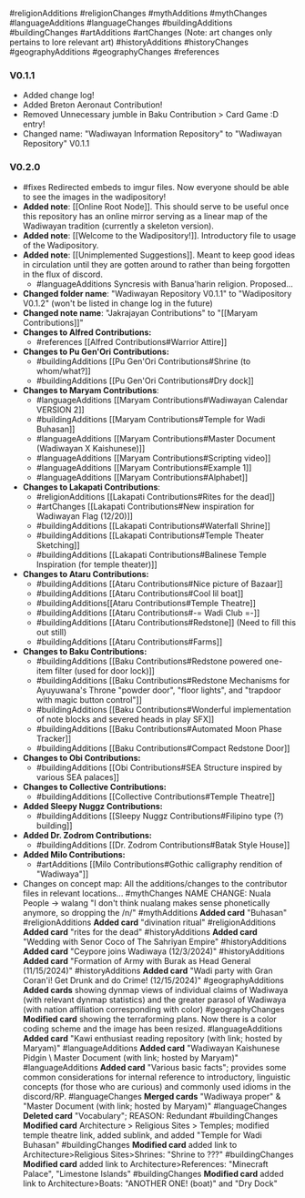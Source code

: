#religionAdditions #religionChanges
 #mythAdditions #mythChanges
#languageAdditions #languageChanges
#buildingAdditions #buildingChanges
#artAdditions #artChanges (Note: art changes only pertains to lore relevant art)
#historyAdditions #historyChanges
#geographyAdditions #geographyChanges
#references
### V0.1.1
- Added change log! 
- Added Breton Aeronaut Contribution!
- Removed Unnecessary jumble in Baku Contribution > Card Game :D entry!
- Changed name: "Wadiwayan Information Repository" to "Wadiwayan Repository" V0.1.1

### V0.2.0
- #fixes Redirected embeds to imgur files. Now everyone should be able to see the images in the wadipository!
- **Added note**: [[Online Root Node]]. This should serve to be useful once this repository has an online mirror serving as a linear map of the Wadiwayan tradition (currently a skeleton version).
- **Added note**: [[Welcome to the Wadipository!]]. Introductory file to usage of the Wadipository.
- **Added note**: [[Unimplemented Suggestions]]. Meant to keep good ideas in circulation until they are gotten around to rather than being forgotten in the flux of discord.
	- #languageAdditions Syncresis with Banua'harin religion. Proposed...
- **Changed folder name**: "Wadiwayan Repository V0.1.1" to "Wadipository V0.1.2" (won't be listed in change log in the future)
- **Changed note name**: "Jakrajayan Contributions" to "[[Maryam Contributions]]"
- **Changes to Alfred Contributions:**
	- #references [[Alfred Contributions#Warrior Attire]]
- **Changes to Pu Gen'Ori Contributions:**
	- #buildingAdditions [[Pu Gen'Ori Contributions#Shrine (to whom/what?]]
	- #buildingAdditions [[Pu Gen'Ori Contributions#Dry dock]]
- **Changes to Maryam Contributions**:
	- #languageAdditions [[Maryam Contributions#Wadiwayan Calendar VERSION 2]]
	- #buildingAdditions [[Maryam Contributions#Temple for Wadi Buhasan]]
	- #languageAdditions [[Maryam Contributions#Master Document (Wadiwayan X Kaishunese)]]
	- #languageAdditions [[Maryam Contributions#Scripting video]]
	- #languageAdditions [[Maryam Contributions#Example 1]]
	- #languageAdditions [[Maryam Contributions#Alphabet]]
- **Changes to Lakapati Contributions**:
	- #religionAdditions  [[Lakapati Contributions#Rites for the dead]]
	- #artChanges  [[Lakapati Contributions#New inspiration for Wadiwayan Flag (12/20)]]
	- #buildingAdditions [[Lakapati Contributions#Waterfall Shrine]]
	- #buildingAdditions [[Lakapati Contributions#Temple Theater Sketching]]
	- #buildingAdditions [[Lakapati Contributions#Balinese Temple Inspiration (for temple theater)]]
- **Changes to Ataru Contributions:**
	- #buildingAdditions [[Ataru Contributions#Nice picture of Bazaar]]
	- #buildingAdditions [[Ataru Contributions#Cool lil boat]]
	- #buildingAdditions[[Ataru Contributions#Temple Theatre]]
	- #buildingAdditions [[Ataru Contributions#-= Wadi Club =-]]
	- #buildingAdditions [[Ataru Contributions#Redstone]] (Need to fill this out still)
	- #buildingAdditions [[Ataru Contributions#Farms]]
- **Changes to Baku Contributions:**
	- #buildingAdditions [[Baku Contributions#Redstone powered one-item filter (used for door lock)]]
	- #buildingAdditions [[Baku Contributions#Redstone Mechanisms for Ayuyuwana's Throne "powder door", "floor lights", and "trapdoor with magic button control"]]
	- #buildingAdditions [[Baku Contributions#Wonderful implementation of note blocks and severed heads in play SFX]]
	- #buildingAdditions [[Baku Contributions#Automated Moon Phase Tracker]]
	- #buildingAdditions [[Baku Contributions#Compact Redstone Door]]
- **Changes to Obi Contributions:** 
	- #buildingAdditions [[Obi Contributions#SEA Structure inspired by various SEA palaces]]
- **Changes to Collective Contributions:**
	- #buildingAdditions [[Collective Contributions#Temple Theatre]]
- **Added Sleepy Nuggz Contributions:**
	- #buildingAdditions [[Sleepy Nuggz Contributions#Filipino type (?) building]]
- **Added Dr. Zodrom Contributions:**
	- #buildingAdditions [[Dr. Zodrom Contributions#Batak Style House]]
- **Added Milo Contributions:**
	- #artAdditions [[Milo Contributions#Gothic calligraphy rendition of "Wadiwaya"]]
- Changes on concept map:
	All the additions/changes to the contributor files in relevant locations...
	#mythChanges NAME CHANGE: Nuala People -> walang "I don't think nualang makes sense phonetically anymore, so dropping the /n/"
	#mythAdditions **Added card** "Buhasan"
	#religionAdditions **Added card** "divination ritual"
	#religionAdditions **Added card** "rites for the dead"
	#historyAdditions **Added card** "Wedding with Senor Coco of The Sahriyan Empire"
	#historyAdditions **Added card** "Ceypore joins Wadiwaya (12/3/2024)"
	#historyAdditions **Added card** "Formation of Army with Burak as Head General (11/15/2024)"
	#historyAdditions **Added card** "Wadi party with Gran Coran'i! Get Drunk and do Crime! (12/15/2024)"
	#geographyAdditions **Added cards** showing dynmap views of individual claims of Wadiwaya (with relevant dynmap statistics) and the greater parasol of Wadiwaya (with nation affiliation corresponding with color) 
	#geographyChanges **Modified card** showing the terraforming plans. Now there is a color coding scheme and the image has been resized.
	#languageAdditions **Added card** "Kawi enthusiast reading repository (with link; hosted by Maryam)" 
	#languageAdditions **Added card** "Wadiwayan Kaishunese Pidgin \ Master Document (with link; hosted by Maryam)"
	#languageAdditions **Added card** "Various basic facts"; provides some common considerations for internal reference to introductory, linguistic concepts (for those who are curious) and commonly used idioms in the discord/RP.
	#languageChanges **Merged cards** "Wadiwaya proper" & "Master Document (with link; hosted by Maryam)"
	#languageChanges **Deleted card** "Vocabulary";  REASON: Redundant
	#buildingChanges **Modified card** Architecture > Religious Sites > Temples; modified temple theatre link, added sublink, and added "Temple for Wadi Buhasan"
	#buildingChanges **Modified card** added link to Architecture>Religious Sites>Shrines: "Shrine to ???" 
	#buildingChanges **Modified card** added link to Architecture>References: "Minecraft Palace", "Limestone Islands"
	#buildingChanges **Modified card** added link to Architecture>Boats: "ANOTHER ONE! (boat)" and "Dry Dock"
	
